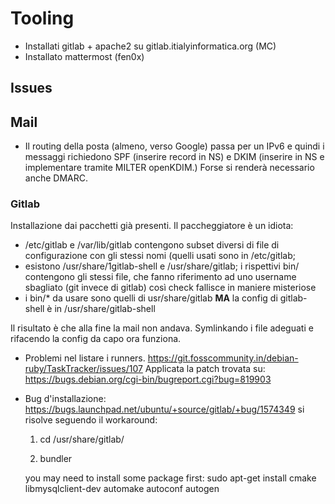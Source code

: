 # Tooling

 * Installati gitlab + apache2 su gitlab.itialyinformatica.org (MC)
 * Installato mattermost (fen0x)

## Issues

##  Mail

 * Il routing della posta (almeno, verso Google) passa per un IPv6 e quindi i messaggi richiedono SPF (inserire record in NS) e DKIM (inserire in NS e implementare tramite MILTER openKDIM.) Forse si renderà necessario anche DMARC.
 
 
### Gitlab

Installazione dai pacchetti già presenti. Il paccheggiatore è un idiota:

 * /etc/gitlab e /var/lib/gitlab contengono subset diversi di  file di configurazione con gli stessi nomi (quelli usati sono in /etc/gitlab;
 * esistono /usr/share/1gitlab-shell e /usr/share/gitlab; i rispettivi bin/ contengono gli stessi file, che fanno riferimento ad uno username sbagliato (git invece di gitlab) così check fallisce in maniere misteriose 
  * i bin/* da usare sono quelli di usr/share/gitlab **MA** la config di gitlab-shell è in /usr/share/gitlab-shell

Il risultato è che alla fine la mail non andava.
Symlinkando i file adeguati e rifacendo la config da capo ora funziona.
 

 * Problemi nel listare i runners. https://git.fosscommunity.in/debian-ruby/TaskTracker/issues/107 Applicata la patch trovata su: https://bugs.debian.org/cgi-bin/bugreport.cgi?bug=819903
 * Bug d'installazione: https://bugs.launchpad.net/ubuntu/+source/gitlab/+bug/1574349 si risolve seguendo il workaround:
 
    1. cd /usr/share/gitlab/

	2. bundler

	you may need to install some package first: 
	sudo apt-get install cmake libmysqlclient-dev automake autoconf autogen
 
